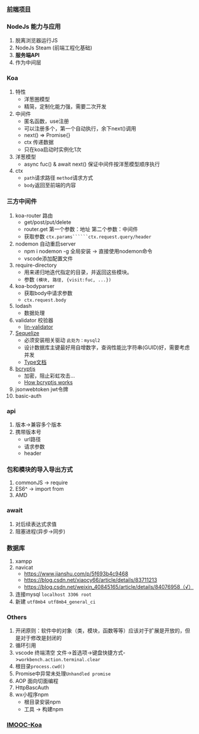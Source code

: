 ### [前端项目](https://github.com/EastSummer/island)

### NodeJs 能力与应用
1. 脱离浏览器运行JS
2. NodeJs Steam (前端工程化基础)
3. **服务端API**
4. 作为中间层

### Koa
1. 特性
   * 洋葱圈模型
   * 精简，定制化能力强，需要二次开发
2. 中间件
   * 匿名函数，use注册
   * 可以注册多个，第一个自动执行，余下next()调用
   * next() => Promise{}
   * ctx 传递数据
   * 只在koa启动时实例化1次
3. 洋葱模型
   * async fuc() & await next() 保证中间件按洋葱模型顺序执行
4. ctx
   * ```path```请求路径 ```method```请求方式
   * ```body```返回至前端的内容

### 三方中间件
1. koa-router 路由
   * get/post/put/delete
   * router.get 第一个参数：地址 第二个参数：中间件
   * 获取参数 ```ctx.params``````ctx.request.query/header```
2. nodemon 自动重启server
   * npm i nodemon -g 全局安装 -> 直接使用nodemon命令
   * vscode添加配置文件
3. require-directory
   * 用来递归地迭代指定的目录，并返回这些模块。
   * 参数 ```(模块, 路径, {visit:fuc, ...})```
4. koa-bodyparser
   * 获取body中请求参数
   * ```ctx.request.body```
5. lodash
   * 数据处理
6. validator 校验器
   * [lin-validator](http://doc.cms.7yue.pro/lin/server/koa/validator.html)
7. [Sequelize](https://sequelize.org/)
   * 必须安装相关驱动 ```此处为：mysql2```
   * 设计数据库主键最好用自增数字，查询性能比字符串(GUID)好，需要考虑并发
   * [Type文档](https://sequelize.org/v3/api/datatypes/)
8. [bcryptjs](https://www.npmjs.com/package/bcryptjs)
   * 加密，阻止彩虹攻击...
   * [How bcryptjs works](https://medium.com/@paulrohan/how-bcryptjs-works-90ef4cb85bf4)
9. jsonwebtoken jwt令牌
10. basic-auth

### api
1. 版本->兼容多个版本
2. 携带版本号
   * url路径
   * 请求参数
   * header

### 包和模块的导入导出方式
1. commonJS -> require
2. ES6^ -> import from
3. AMD

### await
1. 对后续表达式求值
2. 阻塞进程(异步->同步)

### 数据库 
1. xampp
2. navicat
   * https://www.jianshu.com/p/5f693b4c9468
   * https://blog.csdn.net/xiaocy66/article/details/83711213
   * https://blog.csdn.net/weixin_40845165/article/details/84076958（√）
3. 连接mysql ```localhost 3306 root```
4. 新建 ```utf8mb4 utf8mb4_general_ci```

### Others
1. 开闭原则：软件中的对象（类，模块，函数等等）应该对于扩展是开放的，但是对于修改是封闭的
2. 循环引用
3. vscode 终端清空 文件->首选项->键盘快捷方式->```workbench.action.terminal.clear```
4. 根目录```process.cwd()```
5. Promise中异常未处理```Unhandled promise```
6. AOP 面向切面编程
7. HttpBascAuth
8. wx小程序npm
   * 根目录安装npm
   * 工具 -> 构建npm


### [IMOOC-Koa](https://coding.imooc.com/learn/list/342.html)